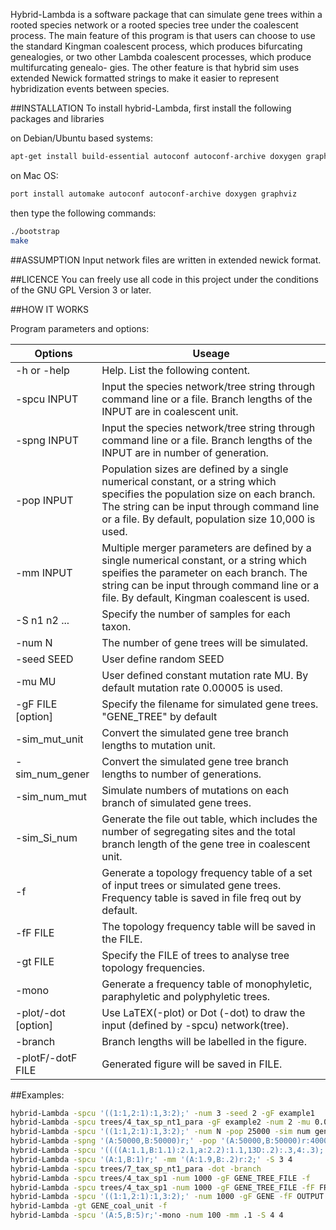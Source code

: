 
Hybrid-Lambda is a software package that can simulate gene trees within a rooted
species network or a rooted species tree under the coalescent process. The
main feature of this program is that users can choose to use the standard
Kingman coalescent process, which produces bifurcating genealogies, or two
other Lambda coalescent processes, which produce multifurcating genealo-
gies. The other feature is that hybrid sim uses extended Newick formatted
strings to make it easier to represent hybridization events between species.


##INSTALLATION
To install hybrid-Lambda, first install the following packages and libraries

on Debian/Ubuntu based systems:
```bash
apt-get install build-essential autoconf autoconf-archive doxygen graphviz
```
on Mac OS:
```bash
port install automake autoconf autoconf-archive doxygen graphviz
```

then type the following commands:
```bash
./bootstrap
make
```


##ASSUMPTION
Input network files are written in extended newick format.
 

##LICENCE
You can freely use all code in this project under the conditions of the GNU
GPL Version 3 or later.

##HOW IT WORKS

Program parameters and options:

Options                 | Useage
----------------------- | -----------------------
-h or -help             | Help. List the following content.
-spcu INPUT             | Input the species network/tree string through command line or a file. Branch lengths of the INPUT are in coalescent unit.
-spng INPUT             | Input the species network/tree string through command line or a file. Branch lengths of the INPUT are in number of generation.
-pop INPUT           | Population sizes are defined by a single numerical constant, or a string which specifies the population size on each branch. The string can be input through command line or a file. By default, population size 10,000 is used.
-mm INPUT            | Multiple merger parameters are defined by a single numerical constant, or a string which speifies the parameter on each branch. The string can be input through command line or a file. By default, Kingman coalescent is used.
-S n1 n2 ...         | Specify the number of samples for each taxon.
-num N               | The number of gene trees will be simulated.
-seed SEED           | User define random SEED
-mu MU               | User defined constant mutation rate MU. By default mutation rate 0.00005 is used.
-gF FILE [option]    | Specify the filename for simulated gene trees. "GENE_TREE" by default
-sim_mut_unit        | Convert the simulated gene tree branch lengths to mutation unit.
-sim_num_gener       | Convert the simulated gene tree branch lengths to number of generations.
-sim_num_mut         | Simulate numbers of mutations on each branch of simulated gene trees.
-sim_Si_num          | Generate the file out table, which includes the number of segregating sites and the total branch length of the gene tree in coalescent unit.
-f                   | Generate a topology frequency table of a set of input trees or simulated gene trees. Frequency table is saved in file freq out by default.
-fF FILE             | The topology frequency table will be saved in the FILE.
-gt FILE             | Specify the FILE of trees to analyse tree topology frequencies.
-mono                | Generate a frequency table of monophyletic, paraphyletic and polyphyletic trees. 
-plot/-dot [option]  | Use LaTEX(-plot) or Dot (-dot) to draw the input (defined by -spcu) network(tree).
-branch              | Branch lengths will be labelled in the figure.
-plotF/-dotF FILE    | Generated figure will be saved in FILE.

##Examples:
```bash
hybrid-Lambda -spcu '((1:1,2:1):1,3:2);' -num 3 -seed 2 -gF example1
hybrid-Lambda -spcu trees/4_tax_sp_nt1_para -gF example2 -num 2 -mu 0.00003 -sim mut unit -sim num mut
hybrid-Lambda -spcu '((1:1,2:1):1,3:2);' -num N -pop 25000 -sim num gener
hybrid-Lambda -spng '(A:50000,B:50000)r;' -pop '(A:50000,B:50000)r:40000;'
hybrid-Lambda -spcu '((((A:1.1,B:1.1):2.1,a:2.2):1.1,13D:.2):.3,4:.3);' -S 2 4 3 6 5
hybrid-Lambda -spcu '(A:1,B:1)r;' -mm '(A:1.9,B:.2)r:2;' -S 3 4
hybrid-Lambda -spcu trees/7_tax_sp_nt1_para -dot -branch
hybrid-Lambda -spcu trees/4_tax_sp1 -num 1000 -gF GENE_TREE_FILE -f
hybrid-Lambda -spcu trees/4_tax_sp1 -num 1000 -gF GENE_TREE_FILE -fF FRENQUENCY_FILE
hybrid-Lambda -spcu '((1:1,2:1):1,3:2);' -num 1000 -gF GENE -fF OUTPUT
hybrid-Lambda -gt GENE_coal_unit -f 
hybrid-Lambda -spcu '(A:5,B:5)r;'-mono -num 100 -mm .1 -S 4 4
```
